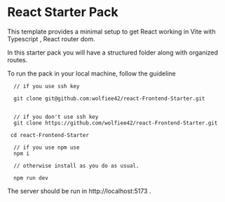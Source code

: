 # React Starter Pack

This template provides a minimal setup to get React working in Vite with Typescript , React router dom.

In this starter pack you will have a structured folder along with organized routes.

To run the pack in your local machine, follow the guideline

```
  // if you use ssh key

  git clone git@github.com:wolfiee42/react-Frontend-Starter.git


  // if you don't use ssh key
  git clone https://github.com/wolfiee42/react-Frontend-Starter.git

```

```
 cd react-Frontend-Starter
```

```
  // if you use npm use
  npm i

  // otherwise install as you do as usual.
```

```
  npm run dev
```

The server should be run in http://localhost:5173 .

